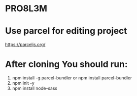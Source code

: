# PRO8L3M

# Use parcel for editing project

https://parceljs.org/

# After cloning You should run:

1) npm install -g parcel-bundler or npm install parcel-bundler
2) npm init -y
3) npm install node-sass